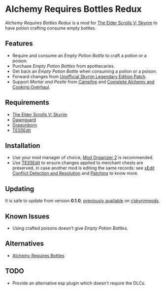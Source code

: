 # Alchemy Requires Bottles Redux

_Alchemy Requires Bottles Redux_ is a mod for
[The Elder Scrolls V: Skyrim][Skyrim] to have potion crafting consume empty
bottles.

## Features

- Require and consume an _Empty Potion Bottle_ to craft a potion or a poison.
- Purchase _Empty Potion Bottles_ from apothecaries.
- Get back an _Empty Potion Bottle_ when consuming a potion or a poison.
- Forward changes from [Unofficial Skyrim Legendary Edition Patch][USLEEP].
- Support _Mortar and Pestle_ from [Campfire] and
[Complete Alchemy and Cooking Overhaul][CACO].

## Requirements

- [The Elder Scrolls V: Skyrim][Skyrim]
- [Dawnguard]
- [Dragonborn]
- [TES5Edit]

## Installation

- Use your mod manager of choice, [Mod Organizer 2] is recommended.
- Use [TES5Edit] to ensure changes applied to merchant chests are preserved, in
case another mod is editing the same records: see
[xEdit Conflict Detection and Resolution][#1] and [Patching][#2] to know more.

## Updating

It is safe to update from version **0.1.0**, [previously available][#3] on
[r/skyrimmods].

## Known Issues

- Using crafted poisons doesn't give _Empty Potion Bottles_.

## Alternatives

- [Alchemy Requires Bottles]

## TODO

- Provide an alternative esp plugin which doesn't require the DLCs.


[Skyrim]: https://store.steampowered.com/app/72850
[Dawnguard]: https://store.steampowered.com/app/211720
[Dragonborn]: https://store.steampowered.com/app/226880
[Mod Organizer 2]: https://github.com/ModOrganizer2/modorganizer
[TES5Edit]: https://tes5edit.github.io
[USLEEP]: https://www.nexusmods.com/skyrim/mods/71214
[Campfire]: https://www.nexusmods.com/skyrim/mods/64798
[CACO]: https://www.nexusmods.com/skyrim/mods/69306
[Alchemy Requires Bottles]: https://www.nexusmods.com/skyrim/mods/52311
[r/skyrimmods]: https://www.reddit.com/r/skyrimmods/
[#1]: https://tes5edit.github.io/docs/5-conflict-detection-and-resolution.html
[#2]: https://www.reddit.com/r/skyrimmods/wiki/patching
[#3]: https://www.reddit.com/r/skyrimmods/comments/isgd8m/le_port_for_reality_alchemy_concotion_need_his/g58lbhg/
